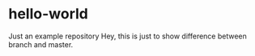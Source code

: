 # hello-world
Just an example repository
Hey, this is just to show difference between branch and master.
